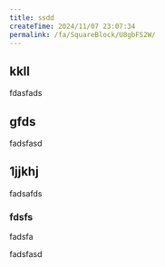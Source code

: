 ```yaml
---
title: ssdd
createTime: 2024/11/07 23:07:34
permalink: /fa/SquareBlock/U8gbFS2W/
---
```


## kkll
fdasfads

## gfds
fadsfasd

## 1jjkhj
fadsafds

### fdsfs 
fadsfa


fadsfasd

